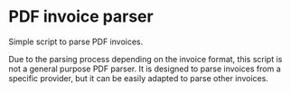 # PDF invoice parser
Simple script to parse PDF invoices.

Due to the parsing process depending on the invoice format, this script is not a general purpose PDF parser. It is designed to parse invoices from a specific provider, but it can be easily adapted to parse other invoices.
